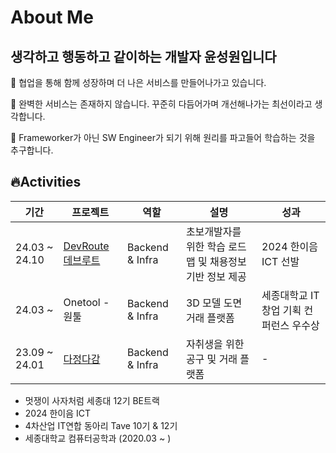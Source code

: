 # About Me

## 생각하고 행동하고 같이하는 개발자 윤성원입니다

👥 협업을 통해 함께 성장하며 더 나은 서비스를 만들어나가고 있습니다.

🐛 완벽한 서비스는 존재하지 않습니다. 꾸준히 다듬어가며 개선해나가는 최선이라고 생각합니다.

🤔 Frameworker가 아닌 SW Engineer가 되기 위해 원리를 파고들어 학습하는 것을 추구합니다.

## 🔥Activities

| 기간 | 프로젝트 | 역할 | 설명 | 성과 |
| --- | --- | --- | --- | --- |
| 24.03 ~ 24.10 | [DevRoute데브루트](https://github.com/ICT-Dev-Route) | Backend & Infra | 초보개발자를 위한 학습 로드맵 및 채용정보 기반 정보 제공 | 2024 한이음 ICT 선발 |
| 24.03 ~ | Onetool - 원툴 | Backend & Infra | 3D 모델 도면 거래 플랫폼 | 세종대학교 IT 창업 기획 컨퍼런스 우수상 |
| 23.09 ~ 24.01 | [다정다감](https://www.notion.so/cf1195f5751a45db8a35406e43958e05?pvs=21) | Backend & Infra | 자취생을 위한 공구 및 거래 플랫폼 | - |

- 멋쟁이 사자처럼 세종대 12기 BE트랙
- 2024 한이음 ICT
- 4차산업 IT연합 동아리 Tave 10기 & 12기
- 세종대학교 컴퓨터공학과 (2020.03 ~ )
